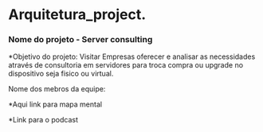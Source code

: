 # Arquitetura_project.

### Nome do projeto - Server consulting

*Objetivo do projeto: 
Visitar Empresas  oferecer e analisar as necessidades através de consultoria em servidores para 
troca compra ou upgrade no dispositivo seja fisico ou virtual.

Nome dos mebros da equipe:





*Aqui link para mapa mental

*Link para o podcast


